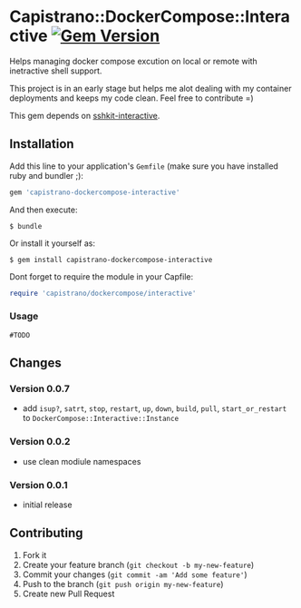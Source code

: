 # Capistrano::DockerCompose::Interactive [![Gem Version](https://badge.fury.io/rb/capistrano-dockercompose-interactive.svg)](https://badge.fury.io/rb/capistrano-dockercompose-interactive)

Helps managing docker compose excution on local or remote with inetractive shell support.

This project is in an early stage but helps me alot dealing with my container deployments and keeps my code clean. Feel free to contribute =)

This gem depends on [sshkit-interactive](https://github.com/afeld/sshkit-interactive).

## Installation

Add this line to your application's `Gemfile` (make sure you have installed ruby and bundler ;):

```ruby
gem 'capistrano-dockercompose-interactive'
```

And then execute:

    $ bundle

Or install it yourself as:

    $ gem install capistrano-dockercompose-interactive

Dont forget to require the module in your Capfile:

```ruby
require 'capistrano/dockercompose/interactive'
```  

### Usage
    #TODO

## Changes

### Version 0.0.7
  * add `isup?`, `satrt`, `stop`, `restart`, `up`, `down`, `build`, `pull`, `start_or_restart` to `DockerCompose::Interactive::Instance`

### Version 0.0.2
  * use clean modiule namespaces

### Version 0.0.1
  * initial release

## Contributing

1. Fork it
2. Create your feature branch (`git checkout -b my-new-feature`)
3. Commit your changes (`git commit -am 'Add some feature'`)
4. Push to the branch (`git push origin my-new-feature`)
5. Create new Pull Request

